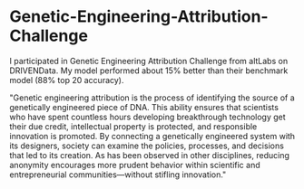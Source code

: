 # Genetic-Engineering-Attribution-Challenge
I participated in Genetic Engineering Attribution Challenge from altLabs on DRIVENData. My model performed about 15% better than their benchmark model (88% top 20 accuracy). 

"Genetic engineering attribution is the process of identifying the source of a genetically engineered piece of DNA. This ability ensures that scientists who have spent countless hours developing breakthrough technology get their due credit, intellectual property is protected, and responsible innovation is promoted. By connecting a genetically engineered system with its designers, society can examine the policies, processes, and decisions that led to its creation. As has been observed in other disciplines, reducing anonymity encourages more prudent behavior within scientific and entrepreneurial communities—without stifling innovation."
